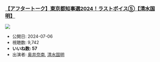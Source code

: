 ### [【アフタートーク】東京都知事選2024！ラストボイス⑤【清水国明】](https://www.youtube.com/watch?v=5HpGgafTymQ)
[![](https://img.youtube.com/vi/5HpGgafTymQ/sddefault.jpg)](https://www.youtube.com/watch?v=5HpGgafTymQ)
-   公開日: 2024-07-06
-   視聴数: 9,742
-   **いいね数: 57**
-   出演者: [奥井奈南](/rehacq_fan/people/奥井奈南 "wikilink"), [清水国明](/rehacq_fan/people/清水国明 "wikilink")

